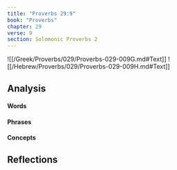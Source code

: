 ```yaml
---
title: "Proverbs 29:9"
book: "Proverbs"
chapter: 29
verse: 9
section: Solomonic Proverbs 2
---
```

![[/Greek/Proverbs/029/Proverbs-029-009G.md#Text]]
![[/Hebrew/Proverbs/029/Proverbs-029-009H.md#Text]]

## Analysis

#### Words

#### Phrases

#### Concepts

## Reflections
